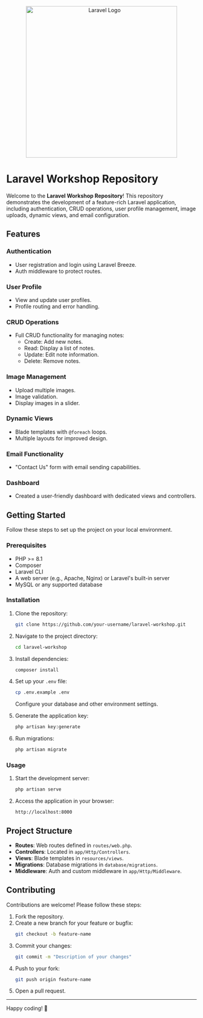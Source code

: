 <p align="center"><a href="https://laravel.com" target="_blank"><img src="https://raw.githubusercontent.com/laravel/art/master/logo-lockup/5%20SVG/2%20CMYK/1%20Full%20Color/laravel-logolockup-cmyk-red.svg" width="400" alt="Laravel Logo"></a></p>

# Laravel Workshop Repository

Welcome to the **Laravel Workshop Repository**! This repository demonstrates the development of a feature-rich Laravel application, including authentication, CRUD operations, user profile management, image uploads, dynamic views, and email configuration.

## Features

### Authentication
- User registration and login using Laravel Breeze.
- Auth middleware to protect routes.

### User Profile
- View and update user profiles.
- Profile routing and error handling.

### CRUD Operations
- Full CRUD functionality for managing notes:
  - Create: Add new notes.
  - Read: Display a list of notes.
  - Update: Edit note information.
  - Delete: Remove notes.

### Image Management
- Upload multiple images.
- Image validation.
- Display images in a slider.

### Dynamic Views
- Blade templates with `@foreach` loops.
- Multiple layouts for improved design.

### Email Functionality
- "Contact Us" form with email sending capabilities.

### Dashboard
- Created a user-friendly dashboard with dedicated views and controllers.

## Getting Started

Follow these steps to set up the project on your local environment.

### Prerequisites
- PHP >= 8.1
- Composer
- Laravel CLI
- A web server (e.g., Apache, Nginx) or Laravel's built-in server
- MySQL or any supported database

### Installation
1. Clone the repository:
   ```bash
   git clone https://github.com/your-username/laravel-workshop.git
   ```
2. Navigate to the project directory:
   ```bash
   cd laravel-workshop
   ```
3. Install dependencies:
   ```bash
   composer install
   ```
4. Set up your `.env` file:
   ```bash
   cp .env.example .env
   ```
   Configure your database and other environment settings.

5. Generate the application key:
   ```bash
   php artisan key:generate
   ```
6. Run migrations:
   ```bash
   php artisan migrate
   ```

### Usage
1. Start the development server:
   ```bash
   php artisan serve
   ```
2. Access the application in your browser:
   ```
   http://localhost:8000
   ```

## Project Structure

- **Routes**: Web routes defined in `routes/web.php`.
- **Controllers**: Located in `app/Http/Controllers`.
- **Views**: Blade templates in `resources/views`.
- **Migrations**: Database migrations in `database/migrations`.
- **Middleware**: Auth and custom middleware in `app/Http/Middleware`.

## Contributing

Contributions are welcome! Please follow these steps:
1. Fork the repository.
2. Create a new branch for your feature or bugfix:
   ```bash
   git checkout -b feature-name
   ```
3. Commit your changes:
   ```bash
   git commit -m "Description of your changes"
   ```
4. Push to your fork:
   ```bash
   git push origin feature-name
   ```
5. Open a pull request.

---

Happy coding! 🚀
